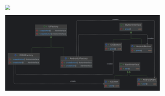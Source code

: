 [![](https://markdown-videos-api.jorgenkh.no/youtube/v-GiuMmsXj4)](https://www.youtube.com/watch?v=v-GiuMmsXj4)

![img.png](abstractfactory.png)